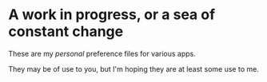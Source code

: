 # A work in progress, or a sea of constant change

These are my _personal_ preference files for various apps.

They may be of use to you, but I'm hoping they are at least some use to me.
